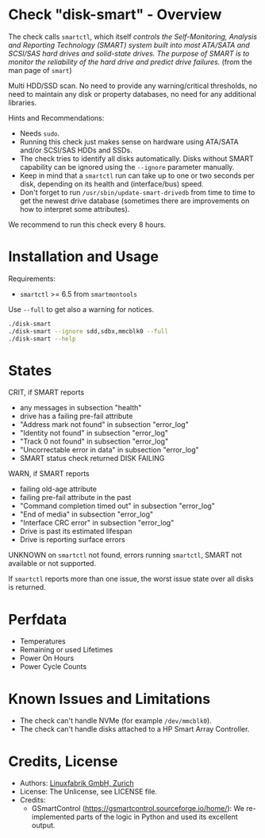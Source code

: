 # Check "disk-smart" - Overview

The check calls `smartctl`, which itself _controls the Self-Monitoring, Analysis 
and Reporting Technology (SMART) system built into most ATA/SATA and SCSI/SAS 
hard drives and solid-state drives. The purpose of SMART is to monitor the 
reliability of the hard drive and predict drive failures._ 
(from the man page of `smart`)

Multi HDD/SSD scan. No need to provide any warning/critical thresholds, no need to maintain any
disk or property databases, no need for any additional libraries.

Hints and Recommendations:
* Needs `sudo`.
* Running this check just makes sense on hardware using ATA/SATA and/or SCSI/SAS
  HDDs and SSDs.
* The check tries to identify all disks automatically. Disks without SMART
  capability can be ignored using the `--ignore` parameter manually.
* Keep in mind that a `smartctl` run can take up to one or two seconds per disk,
  depending on its health and (interface/bus) speed.
* Don't forget to run `/usr/sbin/update-smart-drivedb` from time to time to get the newest drive
  database (sometimes there are improvements on how to interpret some attributes).

We recommend to run this check every 8 hours.


# Installation and Usage

Requirements:
* `smartctl` >= 6.5 from `smartmontools`

Use `--full` to get also a warning for notices.

```bash
./disk-smart
./disk-smart --ignore sdd,sdbx,mmcblk0 --full
./disk-smart --help
```


# States

CRIT, if SMART reports

* any messages in subsection "health"
* drive has a failing pre-fail attribute
* "Address mark not found" in subsection "error_log"
* "Identity not found" in subsection "error_log"
* "Track 0 not found" in subsection "error_log"
* "Uncorrectable error in data" in subsection "error_log"
* SMART status check returned DISK FAILING

WARN, if SMART reports

* failing old-age attribute
* failing pre-fail attribute in the past
* "Command completion timed out" in subsection "error_log"
* "End of media" in subsection "error_log"
* "Interface CRC error" in subsection "error_log"
* Drive is past its estimated lifespan
* Drive is reporting surface errors

UNKNOWN on `smartctl` not found, errors running `smartctl`, SMART not
available or not supported.

If `smartctl` reports more than one issue, the worst issue state over all disks
is returned.


# Perfdata

* Temperatures
* Remaining or used Lifetimes
* Power On Hours
* Power Cycle Counts


# Known Issues and Limitations

* The check can't handle NVMe (for example `/dev/mmcblk0`).
* The check can't handle disks attached to a HP Smart Array Controller.


# Credits, License

* Authors: [Linuxfabrik GmbH, Zurich](https://www.linuxfabrik.ch)
* License: The Unlicense, see LICENSE file.
* Credits:
  * GSmartControl (https://gsmartcontrol.sourceforge.io/home/): We re-implemented parts of the logic in Python and used its excellent output.
